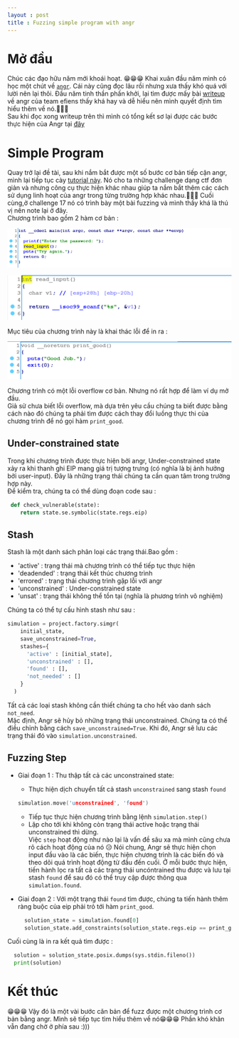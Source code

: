 ```yaml
---
layout : post
title : Fuzzing simple program with angr 
--- 
```


# Mở đầu   
Chúc các đạo hữu năm mới khoái hoạt. 😁😁😁 
Khai xuân đầu năm mình có học một chút về [```angr```](https://docs.angr.io/). Cái này cũng đọc lâu rồi nhưng xưa thấy khó quá với lười nên lại thôi. Đầu năm tinh thần phấn khởi, lại tìm được mấy bài [writeup](https://blog.efiens.com/tag/ctf/) về angr của team efiens thấy khá hay và dễ hiểu nên mình quyết định tìm hiểu thêm về nó.🥳🥳🥳   
Sau khi đọc xong writeup trên thì mình có tổng kết sơ lại được các bước thực hiện của Angr tại [đây](https://www.notion.so/Basic-Setup-998957b22a5a4c05a077a4851b2e1da0)   


# Simple Program   
Quay trở lại đề tài, sau khi nắm bắt được một số bước cơ bản tiếp cận angr, mình lại tiếp tục cày [tutorial này](https://github.com/jakespringer/angr_ctf/tree/master/solutions). Nó cho ta những challenge dạng ctf đơn giản và nhưng công cụ thực hiện khác nhau giúp ta nắm bắt thêm các cách sử dụng linh hoạt của angr trong từng trường hợp khác nhau.🙂🙂🙂 Cuối cùng,ở challenge 17 nó có trình bày một bài fuzzing và mình thấy khá là thú vị nên note lại ở đây.   
Chương trình bao gồm 2 hàm cơ bản :   

![](/ctf/temp/fuzzAngr1%20(1).PNG)    

![](/ctf/temp/fuzzAngr1%20(2).PNG)

Mục tiêu của chương trình này là khai thác lỗi để in ra :   

![](/ctf/temp/fuzzAngr1%20(3).PNG)    

Chương trình có một lỗi overflow cơ bản. Nhưng nó rất hợp để làm ví dụ mở đầu.  
Giả sử chưa biết lỗi overflow, mà dựa trên yêu cầu chúng ta biết được bằng cách nào đó chúng ta phải tìm được cách thay đổi luồng thực thi của chương trình để nó gọi hàm ```print_good```.   

## Under-constrained state   

Trong khi chương trình được thực hiện bởi angr, Under-constrained state xảy ra khi thanh ghi EIP mang giá trị tượng trưng (có nghĩa là bị ảnh hưởng bởi user-input). Đây là những trạng thái chúng ta cần quan tâm trong trường hợp này.  
Để kiểm tra, chúng ta có thể dùng đoạn code sau :   
```python
 def check_vulnerable(state):
    return state.se.symbolic(state.regs.eip)
```

## Stash  

Stash là một danh sách phân loại các trạng thái.Bao gồm :  

  + 'active' : trạng thái mà chương trình có thể tiếp tục thực hiện
  + 'deadended' : trạng thái kết thúc chương trình
  + 'errored' : trạng thái chương trình gặp lỗi với angr
  + 'unconstrained' : Under-constrained state
  + 'unsat' : trạng thái không thể tồn tại (nghĩa là phương trình vô nghiệm)  

Chúng ta có thể tự cấu hình stash như sau :  

```python
simulation = project.factory.simgr(
    initial_state, 
    save_unconstrained=True,
    stashes={
      'active' : [initial_state],
      'unconstrained' : [],
      'found' : [],
      'not_needed' : []
    }
  )
```  

Tất cả các loại stash không cần thiết chúng ta cho hết vào danh sách ```not_need```.  
Mặc định, Angr sẽ hủy bỏ những trạng thái unconstrained. Chúng ta có thể điều chỉnh bằng cách ```save_unconstrained=True```. Khi đó, Angr sẽ lưu các trạng thái đó vào ```simulation.unconstrained```.   

## Fuzzing Step

+ Giai đoạn 1 : Thu thập tất cả các unconstrained state:  
  - Thực hiện dịch chuyển tất cả stash ```unconstrained``` sang stash ```found```  

  ```c
  simulation.move('unconstrained', 'found')
  ```  

  - Tiếp tục thực hiện chương trình bằng lệnh ```simulation.step()```
  - Lặp cho tới khi không còn trạng thái active hoặc trạng thái unconstrained thì dừng.  
Việc ```step``` hoạt động như nào lại là vấn đề sâu xa mà mình cũng chưa rõ cách hoạt động của nó 😥 Nói chung, Angr sẽ thực hiện chọn input đầu vào là các biến, thực hiện chương trình là các biến đó và theo dõi quá trình hoạt động từ đầu đến cuối. Ở mỗi bước thực hiện, tiến hành lọc ra tất cả các trạng thái uncóntrained thu được và lưu tại stash ```found``` để sau đó có thể truy cập được thông qua ```simulation.found```.  
+ Giai đoạn 2 : Với một trạng thái ```found``` tìm được, chúng ta tiến hành thêm ràng buộc của eip phải trỏ tới hàm ```print_good```.  

  ```python
    solution_state = simulation.found[0]
    solution_state.add_constraints(solution_state.regs.eip == print_good_addr)
  ```
Cuối cùng là in ra kết quả tìm được :  
  ```python
    solution = solution_state.posix.dumps(sys.stdin.fileno())
    print(solution)
  ```

# Kết thúc   
😁😁😁 Vậy đó là một vài bước căn bản để fuzz được một chương trình cơ bản bằng angr. Mình sẽ tiếp tục tìm hiểu thêm về nó😁😁😁 Phần khó khăn vẫn đang chờ ở phía sau :)))   


